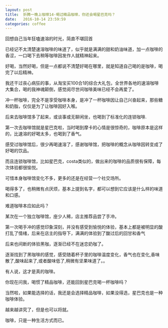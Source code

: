 ```yaml
---
layout: post
title:  折腾一晚上咖啡14-喝过精品咖啡，你还会喝星巴克吗？
date:   2016-10-14 23:59:59
categories: coffee
---
```


回想自己当年狂嗑速溶的时光，简直不堪回首

已经记不太清楚速溶咖啡的味道了，似乎就是满满的甜和奶油味道，加一点咖啡的香涩，一口喝下去稍等咖啡因发作人就精神起来。

好喝，当然好喝，但是一点都说不清楚好喝在哪里，就是知道自己喝的是咖啡，喝完了以后精神。

我还干过丧心病狂的事，从淘宝买100合1的综合大礼包，全世界各地的速溶咖啡大集合，喝的我神魂颠倒，感觉阅尽世间咖啡美味已经不会再爱了。

冲一杯咖啡，完全不是享受咖啡本身，是冲了一杯咖啡因让自己兴奋起来，那些糖和奶脂，仅仅是为了让咖啡因好入喉。


后来去咖啡馆多了起来，或谈事或无聊闲坐，也喝到了标准化的连锁咖啡.

第一次去咖啡馆就是星巴克啦，当时喝到摩卡的心情是很惊奇的，咖啡原本是这样的，比速溶的好喝太多，也喝到了香气。

感受过咖啡馆后，很少再喝速溶了，感谢咖啡馆，把咖啡的概念从咖啡因转变成了好喝的饮品。

而且连锁咖啡馆，比如星巴克，costa类似的，做出来的咖啡的品质很有保障，每次体验都很愉悦。

可惜本身咖啡馆变化不多，更多的还是在经营一个社交场所。

喝得多了，也稍微有点厌烦，基本上提到名字，都可以想到它应该是什么样的味道和口感。

难道咖啡本应如此吗？


某次在一个独立咖啡馆，座少人稀，店主推荐品尝了手冲。

第一次喝手冲的感觉印象深刻，并没有感受到愉悦的体验，基本上都是被明显的酸打乱了情绪，后来在店主的指导下，满满的体验到了酸过后的回甘和香气

后来也间断的体验黑咖，逐渐已经不在迷恋奶咖了。

逐渐找到了黑咖啡的感觉，感受随着杯子里的咖啡温度变化，香气也在变化,香味散了,酸味起来了,或者酸味低了,稍微有坚果味道了。。

有人说，这才是真的咖啡。


你现在问我，喝惯了精品咖啡，还能回到星巴克喝一杯咖啡吗？

当然啦，如果能选择的话，我还是会选择精品咖啡，如果没得选，星巴克也是一种咖啡体验。

越来越讲究了，但是也可以将就。

咖啡，只是一种生活方式而已。
































